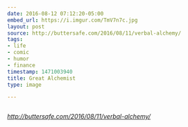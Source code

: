 ```yaml
---
date: 2016-08-12 07:12:20-05:00
embed_url: https://i.imgur.com/TmV7n7c.jpg
layout: post
source: http://buttersafe.com/2016/08/11/verbal-alchemy/
tags:
- life
- comic
- humor
- finance
timestamp: 1471003940
title: Great Alchemist
type: image

---
```

<img src="https://i.imgur.com/TmV7n7c.jpg" alt="" />

<cite>http://buttersafe.com/2016/08/11/verbal-alchemy/</cite>

